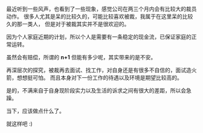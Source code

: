 最近听到一些风声，也看到了一些现象，感觉公司在两三个月内会有比较大的裁员动作。
很多人尤其是呆的比较久的，可能比较喜欢被裁，我属于在这里呆的比较久的那一类人，
但是对于被裁其实并不是很欢迎的。

因为个人家庭近期的计划，所以个人是需要有一条稳定的现金流，已保证家庭的正常运转。

虽然会有赔偿，所谓的 __n+1__ 但能有多少呢，其实带来的是不安。

再深层次的探究，被裁再去面试、找工作，对自身还是有很多不自信的，面试造火箭，想想挺可怕。
而且本身对下一份工作的待遇以及环境是期望比较高的。

是的，不满来自于自身现阶段实力以及生活的诉求之间有很大的差距，所以会急躁。

当下，应该做点什么了。

就这样吧 :)

